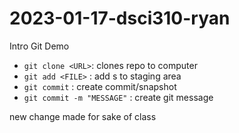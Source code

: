 # 2023-01-17-dsci310-ryan
Intro Git Demo


- `git clone <URL>`: clones repo to computer
- `git add <FILE>` : add <FILE>s to staging area
- `git commit` : create commit/snapshot
- `git commit -m "MESSAGE"` : create git message


new change made for sake of class